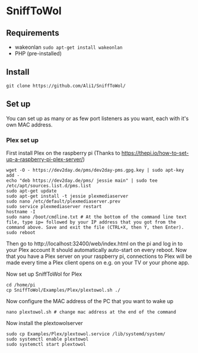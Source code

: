 # SniffToWol

## Requirements
* wakeonlan `sudo apt-get install wakeonlan`
* PHP (pre-installed)

## Install
```
git clone https://github.com/Ali1/SniffToWol/
```

## Set up
You can set up as many or as few port listeners as you want, each with it's own MAC address.

### Plex set up
First install Plex on the raspberry pi
(Thanks to https://thepi.io/how-to-set-up-a-raspberry-pi-plex-server/)
```
wget -O - https://dev2day.de/pms/dev2day-pms.gpg.key | sudo apt-key add -
echo "deb https://dev2day.de/pms/ jessie main" | sudo tee /etc/apt/sources.list.d/pms.list
sudo apt-get update
sudo apt-get install -t jessie plexmediaserver
sudo nano /etc/default/plexmediaserver.prev
sudo service plexmediaserver restart
hostname -I
sudo nano /boot/cmdline.txt # At the bottom of the command line text file, type ip= followed by your IP address that you got from the command above. Save and exit the file (CTRL+X, then Y, then Enter).
sudo reboot
```
Then go to http://localhost:32400/web/index.html on the pi and log in to your Plex account
It should automatically auto-start on every reboot.
Now that you have a Plex server on your raspberry pi, connections to Plex will be made every time a Plex client opens on e.g. on your TV or your phone app.

Now set up SniffToWol for Plex
```
cd /home/pi
cp SniffToWol/Examples/Plex/plextowol.sh ./
```
Now configure the MAC address of the PC that you want to wake up
```
nano plextowol.sh # change mac address at the end of the command
```
Now install the plextowolserver
```
sudo cp Examples/Plex/plextowol.service /lib/systemd/system/
sudo systemctl enable plextowol
sudo systemctl start plextowol
```
